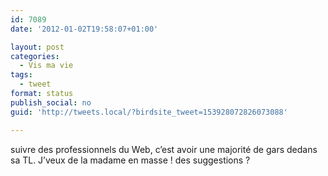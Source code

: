 ```yaml
---
id: 7089
date: '2012-01-02T19:58:07+01:00'

layout: post
categories:
  - Vis ma vie
tags:
  - tweet
format: status
publish_social: no
guid: 'http://tweets.local/?birdsite_tweet=153928072826073088'

---
```


suivre des professionnels du Web, c’est avoir une majorité de gars dedans sa TL. J’veux de la madame en masse ! des suggestions ?